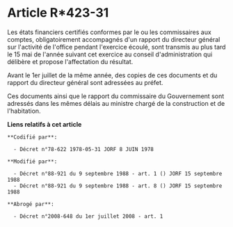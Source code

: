 # Article R*423-31

Les états financiers certifiés conformes par le ou les commissaires aux comptes, obligatoirement accompagnés d'un rapport du
directeur général sur l'activité de l'office pendant l'exercice écoulé, sont transmis au plus tard le 15 mai de l'année
suivant cet exercice au conseil d'administration qui délibère et propose l'affectation du résultat.

Avant le 1er juillet de la même année, des copies de ces documents et du rapport du directeur général sont adressées au
préfet.

Ces documents ainsi que le rapport du commissaire du Gouvernement sont adressés dans les mêmes délais au ministre chargé de
la construction et de l'habitation.

**Liens relatifs à cet article**

	**Codifié par**:

	  - Décret n°78-622 1978-05-31 JORF 8 JUIN 1978

	**Modifié par**:

	  - Décret n°88-921 du 9 septembre 1988 - art. 1 () JORF 15 septembre 1988
	  - Décret n°88-921 du 9 septembre 1988 - art. 8 () JORF 15 septembre 1988

	**Abrogé par**:

	  - Décret n°2008-648 du 1er juillet 2008 - art. 1
